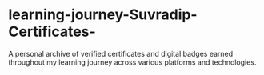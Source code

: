 # learning-journey-Suvradip-Certificates-
A personal archive of verified certificates and digital badges earned throughout my learning journey across various platforms and technologies.
